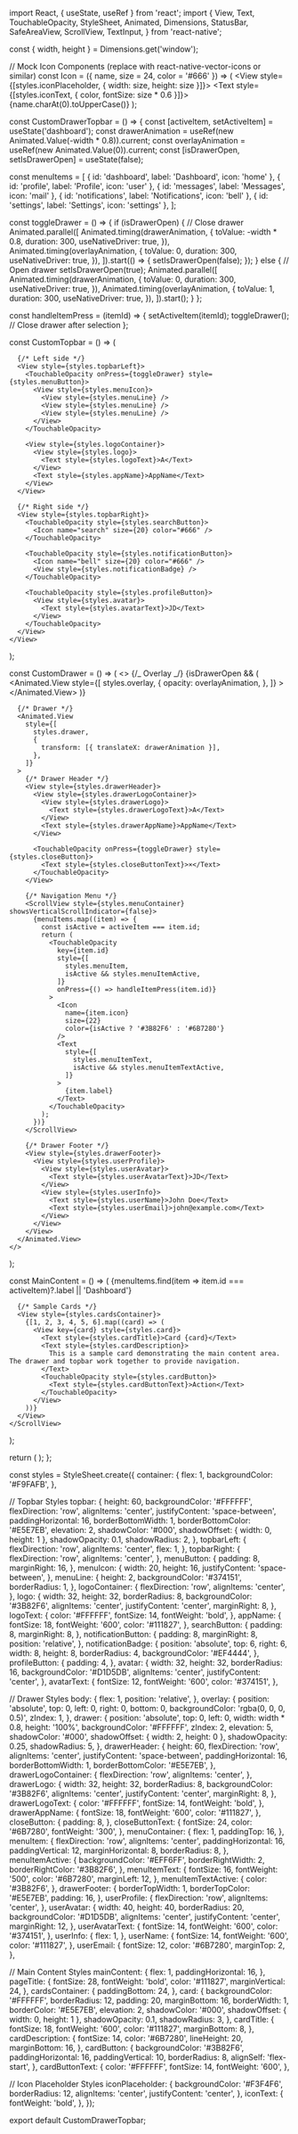 import React, { useState, useRef } from 'react';
import {
View,
Text,
TouchableOpacity,
StyleSheet,
Animated,
Dimensions,
StatusBar,
SafeAreaView,
ScrollView,
TextInput,
} from 'react-native';

const { width, height } = Dimensions.get('window');

// Mock Icon Components (replace with react-native-vector-icons or similar)
const Icon = ({ name, size = 24, color = '#666' }) => (
<View style={[styles.iconPlaceholder, { width: size, height: size }]}>
<Text style={[styles.iconText, { color, fontSize: size * 0.6 }]}>
{name.charAt(0).toUpperCase()}
</Text>
</View>
);

const CustomDrawerTopbar = () => {
const [activeItem, setActiveItem] = useState('dashboard');
const drawerAnimation = useRef(new Animated.Value(-width \* 0.8)).current;
const overlayAnimation = useRef(new Animated.Value(0)).current;
const [isDrawerOpen, setIsDrawerOpen] = useState(false);

const menuItems = [
{ id: 'dashboard', label: 'Dashboard', icon: 'home' },
{ id: 'profile', label: 'Profile', icon: 'user' },
{ id: 'messages', label: 'Messages', icon: 'mail' },
{ id: 'notifications', label: 'Notifications', icon: 'bell' },
{ id: 'settings', label: 'Settings', icon: 'settings' },
];

const toggleDrawer = () => {
if (isDrawerOpen) {
// Close drawer
Animated.parallel([
Animated.timing(drawerAnimation, {
toValue: -width * 0.8,
duration: 300,
useNativeDriver: true,
}),
Animated.timing(overlayAnimation, {
toValue: 0,
duration: 300,
useNativeDriver: true,
}),
]).start(() => {
setIsDrawerOpen(false);
});
} else {
// Open drawer
setIsDrawerOpen(true);
Animated.parallel([
Animated.timing(drawerAnimation, {
toValue: 0,
duration: 300,
useNativeDriver: true,
}),
Animated.timing(overlayAnimation, {
toValue: 1,
duration: 300,
useNativeDriver: true,
}),
]).start();
}
};

const handleItemPress = (itemId) => {
setActiveItem(itemId);
toggleDrawer(); // Close drawer after selection
};

const CustomTopbar = () => (
<View style={styles.topbar}>
<StatusBar barStyle="dark-content" backgroundColor="#fff" />

      {/* Left side */}
      <View style={styles.topbarLeft}>
        <TouchableOpacity onPress={toggleDrawer} style={styles.menuButton}>
          <View style={styles.menuIcon}>
            <View style={styles.menuLine} />
            <View style={styles.menuLine} />
            <View style={styles.menuLine} />
          </View>
        </TouchableOpacity>

        <View style={styles.logoContainer}>
          <View style={styles.logo}>
            <Text style={styles.logoText}>A</Text>
          </View>
          <Text style={styles.appName}>AppName</Text>
        </View>
      </View>

      {/* Right side */}
      <View style={styles.topbarRight}>
        <TouchableOpacity style={styles.searchButton}>
          <Icon name="search" size={20} color="#666" />
        </TouchableOpacity>

        <TouchableOpacity style={styles.notificationButton}>
          <Icon name="bell" size={20} color="#666" />
          <View style={styles.notificationBadge} />
        </TouchableOpacity>

        <TouchableOpacity style={styles.profileButton}>
          <View style={styles.avatar}>
            <Text style={styles.avatarText}>JD</Text>
          </View>
        </TouchableOpacity>
      </View>
    </View>

);

const CustomDrawer = () => (
<>
{/_ Overlay _/}
{isDrawerOpen && (
<Animated.View
style={[
styles.overlay,
{
opacity: overlayAnimation,
},
]} >
<TouchableOpacity
            style={StyleSheet.absoluteFill}
            onPress={toggleDrawer}
            activeOpacity={1}
          />
</Animated.View>
)}

      {/* Drawer */}
      <Animated.View
        style={[
          styles.drawer,
          {
            transform: [{ translateX: drawerAnimation }],
          },
        ]}
      >
        {/* Drawer Header */}
        <View style={styles.drawerHeader}>
          <View style={styles.drawerLogoContainer}>
            <View style={styles.drawerLogo}>
              <Text style={styles.drawerLogoText}>A</Text>
            </View>
            <Text style={styles.drawerAppName}>AppName</Text>
          </View>

          <TouchableOpacity onPress={toggleDrawer} style={styles.closeButton}>
            <Text style={styles.closeButtonText}>×</Text>
          </TouchableOpacity>
        </View>

        {/* Navigation Menu */}
        <ScrollView style={styles.menuContainer} showsVerticalScrollIndicator={false}>
          {menuItems.map((item) => {
            const isActive = activeItem === item.id;
            return (
              <TouchableOpacity
                key={item.id}
                style={[
                  styles.menuItem,
                  isActive && styles.menuItemActive,
                ]}
                onPress={() => handleItemPress(item.id)}
              >
                <Icon
                  name={item.icon}
                  size={22}
                  color={isActive ? '#3B82F6' : '#6B7280'}
                />
                <Text
                  style={[
                    styles.menuItemText,
                    isActive && styles.menuItemTextActive,
                  ]}
                >
                  {item.label}
                </Text>
              </TouchableOpacity>
            );
          })}
        </ScrollView>

        {/* Drawer Footer */}
        <View style={styles.drawerFooter}>
          <View style={styles.userProfile}>
            <View style={styles.userAvatar}>
              <Text style={styles.userAvatarText}>JD</Text>
            </View>
            <View style={styles.userInfo}>
              <Text style={styles.userName}>John Doe</Text>
              <Text style={styles.userEmail}>john@example.com</Text>
            </View>
          </View>
        </View>
      </Animated.View>
    </>

);

const MainContent = () => (
<ScrollView style={styles.mainContent} showsVerticalScrollIndicator={false}>
<Text style={styles.pageTitle}>
{menuItems.find(item => item.id === activeItem)?.label || 'Dashboard'}
</Text>

      {/* Sample Cards */}
      <View style={styles.cardsContainer}>
        {[1, 2, 3, 4, 5, 6].map((card) => (
          <View key={card} style={styles.card}>
            <Text style={styles.cardTitle}>Card {card}</Text>
            <Text style={styles.cardDescription}>
              This is a sample card demonstrating the main content area. The drawer and topbar work together to provide navigation.
            </Text>
            <TouchableOpacity style={styles.cardButton}>
              <Text style={styles.cardButtonText}>Action</Text>
            </TouchableOpacity>
          </View>
        ))}
      </View>
    </ScrollView>

);

return (
<SafeAreaView style={styles.container}>
<CustomTopbar />
<View style={styles.body}>
<MainContent />
<CustomDrawer />
</View>
</SafeAreaView>
);
};

const styles = StyleSheet.create({
container: {
flex: 1,
backgroundColor: '#F9FAFB',
},

// Topbar Styles
topbar: {
height: 60,
backgroundColor: '#FFFFFF',
flexDirection: 'row',
alignItems: 'center',
justifyContent: 'space-between',
paddingHorizontal: 16,
borderBottomWidth: 1,
borderBottomColor: '#E5E7EB',
elevation: 2,
shadowColor: '#000',
shadowOffset: { width: 0, height: 1 },
shadowOpacity: 0.1,
shadowRadius: 2,
},
topbarLeft: {
flexDirection: 'row',
alignItems: 'center',
flex: 1,
},
topbarRight: {
flexDirection: 'row',
alignItems: 'center',
},
menuButton: {
padding: 8,
marginRight: 16,
},
menuIcon: {
width: 20,
height: 16,
justifyContent: 'space-between',
},
menuLine: {
height: 2,
backgroundColor: '#374151',
borderRadius: 1,
},
logoContainer: {
flexDirection: 'row',
alignItems: 'center',
},
logo: {
width: 32,
height: 32,
borderRadius: 8,
backgroundColor: '#3B82F6',
alignItems: 'center',
justifyContent: 'center',
marginRight: 8,
},
logoText: {
color: '#FFFFFF',
fontSize: 14,
fontWeight: 'bold',
},
appName: {
fontSize: 18,
fontWeight: '600',
color: '#111827',
},
searchButton: {
padding: 8,
marginRight: 8,
},
notificationButton: {
padding: 8,
marginRight: 8,
position: 'relative',
},
notificationBadge: {
position: 'absolute',
top: 6,
right: 6,
width: 8,
height: 8,
borderRadius: 4,
backgroundColor: '#EF4444',
},
profileButton: {
padding: 4,
},
avatar: {
width: 32,
height: 32,
borderRadius: 16,
backgroundColor: '#D1D5DB',
alignItems: 'center',
justifyContent: 'center',
},
avatarText: {
fontSize: 12,
fontWeight: '600',
color: '#374151',
},

// Drawer Styles
body: {
flex: 1,
position: 'relative',
},
overlay: {
position: 'absolute',
top: 0,
left: 0,
right: 0,
bottom: 0,
backgroundColor: 'rgba(0, 0, 0, 0.5)',
zIndex: 1,
},
drawer: {
position: 'absolute',
top: 0,
left: 0,
width: width \* 0.8,
height: '100%',
backgroundColor: '#FFFFFF',
zIndex: 2,
elevation: 5,
shadowColor: '#000',
shadowOffset: { width: 2, height: 0 },
shadowOpacity: 0.25,
shadowRadius: 5,
},
drawerHeader: {
height: 60,
flexDirection: 'row',
alignItems: 'center',
justifyContent: 'space-between',
paddingHorizontal: 16,
borderBottomWidth: 1,
borderBottomColor: '#E5E7EB',
},
drawerLogoContainer: {
flexDirection: 'row',
alignItems: 'center',
},
drawerLogo: {
width: 32,
height: 32,
borderRadius: 8,
backgroundColor: '#3B82F6',
alignItems: 'center',
justifyContent: 'center',
marginRight: 8,
},
drawerLogoText: {
color: '#FFFFFF',
fontSize: 14,
fontWeight: 'bold',
},
drawerAppName: {
fontSize: 18,
fontWeight: '600',
color: '#111827',
},
closeButton: {
padding: 8,
},
closeButtonText: {
fontSize: 24,
color: '#6B7280',
fontWeight: '300',
},
menuContainer: {
flex: 1,
paddingTop: 16,
},
menuItem: {
flexDirection: 'row',
alignItems: 'center',
paddingHorizontal: 16,
paddingVertical: 12,
marginHorizontal: 8,
borderRadius: 8,
},
menuItemActive: {
backgroundColor: '#EFF6FF',
borderRightWidth: 2,
borderRightColor: '#3B82F6',
},
menuItemText: {
fontSize: 16,
fontWeight: '500',
color: '#6B7280',
marginLeft: 12,
},
menuItemTextActive: {
color: '#3B82F6',
},
drawerFooter: {
borderTopWidth: 1,
borderTopColor: '#E5E7EB',
padding: 16,
},
userProfile: {
flexDirection: 'row',
alignItems: 'center',
},
userAvatar: {
width: 40,
height: 40,
borderRadius: 20,
backgroundColor: '#D1D5DB',
alignItems: 'center',
justifyContent: 'center',
marginRight: 12,
},
userAvatarText: {
fontSize: 14,
fontWeight: '600',
color: '#374151',
},
userInfo: {
flex: 1,
},
userName: {
fontSize: 14,
fontWeight: '600',
color: '#111827',
},
userEmail: {
fontSize: 12,
color: '#6B7280',
marginTop: 2,
},

// Main Content Styles
mainContent: {
flex: 1,
paddingHorizontal: 16,
},
pageTitle: {
fontSize: 28,
fontWeight: 'bold',
color: '#111827',
marginVertical: 24,
},
cardsContainer: {
paddingBottom: 24,
},
card: {
backgroundColor: '#FFFFFF',
borderRadius: 12,
padding: 20,
marginBottom: 16,
borderWidth: 1,
borderColor: '#E5E7EB',
elevation: 2,
shadowColor: '#000',
shadowOffset: { width: 0, height: 1 },
shadowOpacity: 0.1,
shadowRadius: 3,
},
cardTitle: {
fontSize: 18,
fontWeight: '600',
color: '#111827',
marginBottom: 8,
},
cardDescription: {
fontSize: 14,
color: '#6B7280',
lineHeight: 20,
marginBottom: 16,
},
cardButton: {
backgroundColor: '#3B82F6',
paddingHorizontal: 16,
paddingVertical: 10,
borderRadius: 8,
alignSelf: 'flex-start',
},
cardButtonText: {
color: '#FFFFFF',
fontSize: 14,
fontWeight: '600',
},

// Icon Placeholder Styles
iconPlaceholder: {
backgroundColor: '#F3F4F6',
borderRadius: 12,
alignItems: 'center',
justifyContent: 'center',
},
iconText: {
fontWeight: 'bold',
},
});

export default CustomDrawerTopbar;
